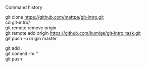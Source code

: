 Command history

git clone https://github.com/mattpe/git-intro.git  
cd git-intro/  
git remote remove origin  
git remote add origin https://github.com/kumige/git-intro_task.git  
git push -u origin master

git add .  
git commit -m ''  
git push
